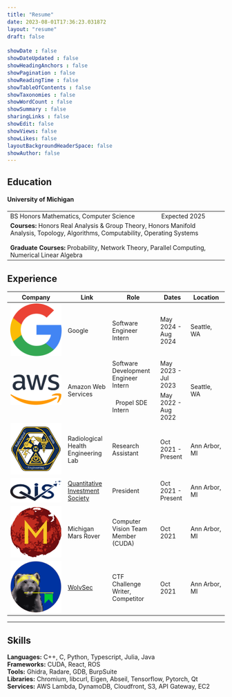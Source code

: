 ```yaml
---
title: "Resume"
date: 2023-08-01T17:36:23.031872
layout: "resume"
draft: false

showDate : false
showDateUpdated : false
showHeadingAnchors : false
showPagination : false
showReadingTime : false
showTableOfContents : false
showTaxonomies : false 
showWordCount : false
showSummary : false
sharingLinks : false
showEdit: false
showViews: false
showLikes: false
layoutBackgroundHeaderSpace: false
showAuthor: false
---
```


## Education
#### University of Michigan

<table>
  <tr>
    <td>BS Honors Mathematics, Computer Science</td>
    <td>Expected 2025</td> 
  </tr>
  <tr>
    <td colspan=2><b>Courses:</b> Honors Real Analysis & Group Theory, Honors Manifold Analysis, Topology, Algorithms, Computability, Operating Systems<br><br>
    <b>Graduate Courses:</b> Probability, Network Theory, Parallel Computing, Numerical Linear Algebra</td></td>
  </tr>
</table>

## Experience
<table>
    <thead>
        <tr>
            <th>Company</th>
            <th>Link</th>
            <th>Role</th>
            <th>Dates</th>
            <th>Location</th>
        </tr>
    </thead>
    <tbody>
        <tr>
            <!-- <td><img src="img/rhe_lab-logo.png" width=120px height=auto/></td> -->
            <td><img class="customEntitityLogo" src="img/google.png"/></td>
            <td>Google</td>
            <td>Software Engineer Intern</td>
            <td>May 2024 - Aug 2024</td>
            <td>Seattle, WA</td>
        </tr>
        <tr>
            <td rowspan=2><img class="customEntitityLogo" src="img/aws.png"/></td>
            <td rowspan=2>Amazon Web Services</td>
            <td>Software Development Engineer Intern</td>
            <td>May 2023 - Jul 2023</td>
            <td rowspan=2>Seattle, WA</td>
        </tr>
            <tr>
                <td>&nbsp;&nbsp;Propel SDE Intern</td>
                <td>May 2022 - Aug 2022</td>
                <!-- <td>Seattle, WA</td> -->
            </tr>
        <tr>
            <!-- <td><img src="img/rhe_lab-logo.png" width=120px height=auto/></td> -->
            <td><img class="customEntitityLogo" src="img/rhe_lab-logo.png"/></td>
            <td>Radiological Health Engineering Lab</td>
            <td>Research Assistant</td>
            <td>Oct 2021 - Present</td>
            <td>Ann&nbsp;Arbor, MI</td>
        </tr>
        <tr>
            <td><img class="customEntitityLogo" src="img/qis_logo.png"/></td>
            <td><a href="https://qisumich.com/" target="_blank">Quantitative Investment Society</a></td>
            <td>President</td>
            <td>Oct 2021 - Present</td>
            <td>Ann&nbsp;Arbor, MI</td>
        </tr>
        <!-- <tr>
            <td><img class="customEntitityLogo" src="img/aws.png"/></td>
            <td>Amazon Web Services</td>
            <td>Software Development Engineer Intern</td>
            <td>May 2022 - Aug 2022</td>
            <td>Seattle, WA</td>
        </tr> -->
        <tr>
            <td><img class="customEntitityLogo" src="img/mrover.png"/></td>
            <td>Michigan Mars Rover</td>
            <td>Computer Vision Team Member (CUDA)</td>
            <td>Oct 2021</td>
            <td>Ann&nbsp;Arbor, MI</td>
        </tr>
        <tr>
            <td><img class="customEntitityLogo" src="img/wolvsec.png"/></td>
            <td><a href="https://wolvsec.org/" target="_blank">WolvSec</a></td>
            <td>CTF Challenge Writer, Competitor</td>
            <td>Oct 2021</td>
            <td>Ann&nbsp;Arbor, MI</td>
        </tr>
    </tbody>
</table>

---
## Skills
<b>Languages:</b> C++, C, Python, Typescript, Julia, Java <br>
<b>Frameworks:</b> CUDA, React, ROS<br>
<b>Tools:</b> Ghidra, Radare, GDB, BurpSuite <br>
<b>Libraries:</b> Chromium, libcurl, Eigen, Abseil, Tensorflow, Pytorch, Qt  <br>
<b>Services:</b> AWS Lambda, DynamoDB, Cloudfront, S3, API Gateway, EC2